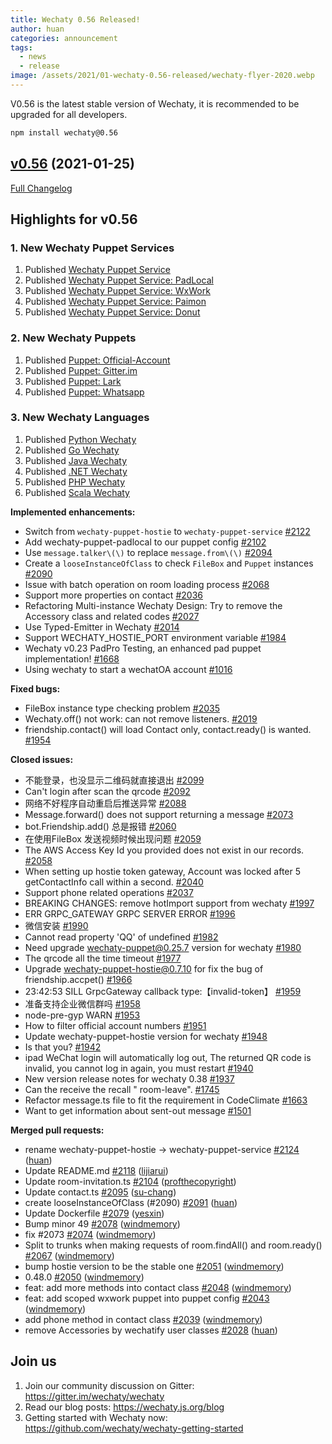 ```yaml
---
title: Wechaty 0.56 Released!
author: huan
categories: announcement
tags:
  - news
  - release
image: /assets/2021/01-wechaty-0.56-released/wechaty-flyer-2020.webp
---
```


V0.56 is the latest stable version of Wechaty, it is recommended to be upgraded for all developers.

```sh
npm install wechaty@0.56
```

## [v0.56](https://github.com/wechaty/wechaty/tree/v0.56) (2021-01-25)

[Full Changelog](https://github.com/wechaty/wechaty/compare/v0.38...v0.56)

## Highlights for v0.56

### 1. New Wechaty Puppet Services

1. Published [Wechaty Puppet Service](https://wechaty.js.org/2021/01/14/wechaty-puppet-service/)
1. Published [Wechaty Puppet Service: PadLocal](https://wechaty.js.org/2020/10/12/puppet-padlocal-intro/)
1. Published [Wechaty Puppet Service: WxWork](https://wechaty.js.org/2020/12/07/puppet-wxwork-beta-release/)
1. Published [Wechaty Puppet Service: Paimon](https://wechaty.js.org/docs/puppet-services/paimon)
1. Published [Wechaty Puppet Service: Donut](https://wechaty.js.org/docs/puppet-services/donut)

### 2. New Wechaty Puppets

1. Published [Puppet: Official-Account](https://wechaty.js.org/2020/11/01/wechaty-puppet-oa-released/)
1. Published [Puppet: Gitter.im](https://wechaty.js.org/2020/08/23/wechaty-puppet-gitter/)
1. Published [Puppet: Lark](https://wechaty.js.org/2020/09/30/wechaty-puppet-lark-final-blog/)
1. Published [Puppet: Whatsapp](https://github.com/wechaty/wechaty-puppet-whatsapp)

### 3. New Wechaty Languages

1. Published [Python Wechaty](https://wechaty.js.org/2020/06/17/python-wechaty-beta-released/)
1. Published [Go Wechaty](https://wechaty.js.org/2020/06/29/go-wechaty-beta-released/)
1. Published [Java Wechaty](https://wechaty.js.org/2020/06/15/java-wechaty-beta-release/)
1. Published [.NET Wechaty](https://wechaty.js.org/2020/12/31/dotnet-wechaty-getting-start/)
1. Published [PHP Wechaty](https://github.com/wechaty/php-wechaty)
1. Published [Scala Wechaty](https://github.com/wechaty/scala-wechaty)

**Implemented enhancements:**

- Switch from `wechaty-puppet-hostie` to `wechaty-puppet-service` [\#2122](https://github.com/wechaty/wechaty/issues/2122)
- Add wechaty-puppet-padlocal to our puppet config [\#2102](https://github.com/wechaty/wechaty/issues/2102)
- Use `message.talker\(\)` to replace `message.from\(\)` [\#2094](https://github.com/wechaty/wechaty/issues/2094)
- Create a `looseInstanceOfClass` to check `FileBox` and `Puppet` instances [\#2090](https://github.com/wechaty/wechaty/issues/2090)
- Issue with batch operation on room loading process [\#2068](https://github.com/wechaty/wechaty/issues/2068)
- Support more properties on contact [\#2036](https://github.com/wechaty/wechaty/issues/2036)
- Refactoring Multi-instance Wechaty Design: Try to remove the Accessory class and related codes [\#2027](https://github.com/wechaty/wechaty/issues/2027)
- Use Typed-Emitter in Wechaty [\#2014](https://github.com/wechaty/wechaty/issues/2014)
- Support WECHATY\_HOSTIE\_PORT environment variable [\#1984](https://github.com/wechaty/wechaty/issues/1984)
- Wechaty v0.23 PadPro Testing, an enhanced pad puppet implementation!  [\#1668](https://github.com/wechaty/wechaty/issues/1668)
- Using wechaty to start a wechatOA account [\#1016](https://github.com/wechaty/wechaty/issues/1016)

**Fixed bugs:**

- FileBox instance type checking problem [\#2035](https://github.com/wechaty/wechaty/issues/2035)
- Wechaty.off\(\) not work: can not remove listeners. [\#2019](https://github.com/wechaty/wechaty/issues/2019)
- friendship.contact\(\) will load Contact only, contact.ready\(\) is wanted. [\#1954](https://github.com/wechaty/wechaty/issues/1954)

**Closed issues:**

- 不能登录，也没显示二维码就直接退出 [\#2099](https://github.com/wechaty/wechaty/issues/2099)
- Can't login after scan the qrcode [\#2092](https://github.com/wechaty/wechaty/issues/2092)
- 网络不好程序自动重启后推送异常 [\#2088](https://github.com/wechaty/wechaty/issues/2088)
- Message.forward\(\) does not support returning a message [\#2073](https://github.com/wechaty/wechaty/issues/2073)
- bot.Friendship.add\(\) 总是报错 [\#2060](https://github.com/wechaty/wechaty/issues/2060)
- 在使用FileBox 发送视频时候出现问题 [\#2059](https://github.com/wechaty/wechaty/issues/2059)
- The AWS Access Key Id you provided does not exist in our records. [\#2058](https://github.com/wechaty/wechaty/issues/2058)
- When setting up hostie token gateway,  Account was locked after 5 getContactInfo call within a second. [\#2040](https://github.com/wechaty/wechaty/issues/2040)
- Support phone related operations [\#2037](https://github.com/wechaty/wechaty/issues/2037)
- BREAKING CHANGES: remove hotImport support from wechaty [\#1997](https://github.com/wechaty/wechaty/issues/1997)
- ERR GRPC\_GATEWAY GRPC SERVER ERROR [\#1996](https://github.com/wechaty/wechaty/issues/1996)
- 微信安装 [\#1990](https://github.com/wechaty/wechaty/issues/1990)
- Cannot read property 'QQ' of undefined [\#1982](https://github.com/wechaty/wechaty/issues/1982)
- Need upgrade wechaty-puppet@0.25.7 version for wechaty [\#1980](https://github.com/wechaty/wechaty/issues/1980)
- The qrcode all the time timeout [\#1977](https://github.com/wechaty/wechaty/issues/1977)
- Upgrade wechaty-puppet-hostie@0.7.10 for fix the bug of friendship.accpet\(\) [\#1966](https://github.com/wechaty/wechaty/issues/1966)
- 23:42:53 SILL GrpcGateway callback type:【invalid-token】 [\#1959](https://github.com/wechaty/wechaty/issues/1959)
- 准备支持企业微信群吗 [\#1958](https://github.com/wechaty/wechaty/issues/1958)
- node-pre-gyp WARN  [\#1953](https://github.com/wechaty/wechaty/issues/1953)
- How to filter official account numbers [\#1951](https://github.com/wechaty/wechaty/issues/1951)
- Update wechaty-puppet-hostie version for wechaty [\#1948](https://github.com/wechaty/wechaty/issues/1948)
- Is that you? [\#1942](https://github.com/wechaty/wechaty/issues/1942)
- ipad WeChat login will automatically log out, The returned QR code is invalid, you cannot log in again, you must restart [\#1940](https://github.com/wechaty/wechaty/issues/1940)
- New version release notes for wechaty 0.38 [\#1937](https://github.com/wechaty/wechaty/issues/1937)
- Can the receive the recall " room-leave". [\#1745](https://github.com/wechaty/wechaty/issues/1745)
- Refactor message.ts file to fit the requirement in CodeClimate [\#1663](https://github.com/wechaty/wechaty/issues/1663)
- Want to get information about sent-out message [\#1501](https://github.com/wechaty/wechaty/issues/1501)

**Merged pull requests:**

- rename wechaty-puppet-hostie -\> wechaty-puppet-service [\#2124](https://github.com/wechaty/wechaty/pull/2124) ([huan](https://github.com/huan))
- Update README.md [\#2118](https://github.com/wechaty/wechaty/pull/2118) ([lijiarui](https://github.com/lijiarui))
- Update room-invitation.ts [\#2104](https://github.com/wechaty/wechaty/pull/2104) ([profthecopyright](https://github.com/profthecopyright))
- Update contact.ts [\#2095](https://github.com/wechaty/wechaty/pull/2095) ([su-chang](https://github.com/su-chang))
- create looseInstanceOfClass \(\#2090\) [\#2091](https://github.com/wechaty/wechaty/pull/2091) ([huan](https://github.com/huan))
- Update Dockerfile [\#2079](https://github.com/wechaty/wechaty/pull/2079) ([yesxin](https://github.com/yesxin))
- Bump minor 49 [\#2078](https://github.com/wechaty/wechaty/pull/2078) ([windmemory](https://github.com/windmemory))
- fix \#2073 [\#2074](https://github.com/wechaty/wechaty/pull/2074) ([windmemory](https://github.com/windmemory))
- Split to trunks when making requests of room.findAll\(\) and room.ready\(\) [\#2067](https://github.com/wechaty/wechaty/pull/2067) ([windmemory](https://github.com/windmemory))
- bump hostie version to be the stable one [\#2051](https://github.com/wechaty/wechaty/pull/2051) ([windmemory](https://github.com/windmemory))
- 0.48.0 [\#2050](https://github.com/wechaty/wechaty/pull/2050) ([windmemory](https://github.com/windmemory))
- feat: add more methods into contact class [\#2048](https://github.com/wechaty/wechaty/pull/2048) ([windmemory](https://github.com/windmemory))
- feat: add scoped wxwork puppet into puppet config [\#2043](https://github.com/wechaty/wechaty/pull/2043) ([windmemory](https://github.com/windmemory))
- add phone method in contact class [\#2039](https://github.com/wechaty/wechaty/pull/2039) ([windmemory](https://github.com/windmemory))
- remove Accessories by wechatify user classes [\#2028](https://github.com/wechaty/wechaty/pull/2028) ([huan](https://github.com/huan))

## Join us

1. Join our community discussion on Gitter: <https://gitter.im/wechaty/wechaty>
1. Read our blog posts: <https://wechaty.js.org/blog>
1. Getting started with Wechaty now: <https://github.com/wechaty/wechaty-getting-started>
